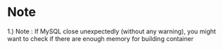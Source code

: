 # Note

1.) Note : If MySQL close unexpectedly (without any warning), you might want to check if there are enough memory for building container